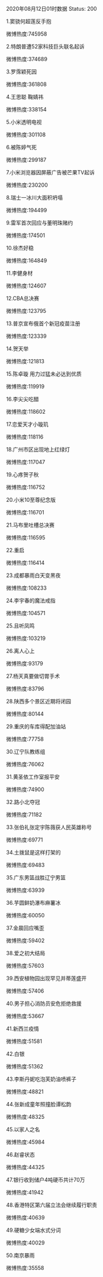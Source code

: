 2020年08月12日01时数据
Status: 200

1.窦骁何超莲反手抱

微博热度:745958

2.特朗普遭52家科技巨头联名起诉

微博热度:374689

3.罗霈颖死因

微博热度:361808

4.王思聪 鞠婧祎

微博热度:338154

5.小米透明电视

微博热度:301108

6.被陈婷气死

微博热度:299187

7.小米浏览器因屏蔽广告被芒果TV起诉

微博热度:230200

8.瑞士一冰川大面积坍塌

微博热度:194499

9.雷军首次回应与董明珠赌约

微博热度:174501

10.徐杰好稳

微博热度:164849

11.李健身材

微博热度:124607

12.CBA总决赛

微博热度:123795

13.普京宣布俄首个新冠疫苗注册

微博热度:123339

14.贺天举

微博热度:121813

15.陈卓璇 用力过猛未必达到优质

微博热度:119919

16.李尖尖吃醋

微博热度:118602

17.恋爱天才小璇玑

微博热度:118116

18.广州市区出现地上红绿灯

微博热度:117047

19.心疼贺子秋

微博热度:116752

20.小米10至尊纪念版

微博热度:116701

21.马布里吐槽总决赛

微博热度:116595

22.重启

微博热度:116414

23.成都暴雨白天变黑夜

微博热度:108233

24.李宇春的魔法戒指

微博热度:104571

25.且听凤鸣

微博热度:103219

26.离人心上

微博热度:93179

27.杨天真要做切胃手术

微博热度:83796

28.陕西多个景区近期将闭园

微博热度:80144

29.重庆的车库得配加油站

微博热度:77758

30.辽宁队教练组

微博热度:76062

31.黄圣依工作室报平安

微博热度:74900

32.路小北夺冠

微博热度:71182

33.张伯礼张定宇陈薇获人民英雄称号

微博热度:69771

34.土拨鼠是这样打架的

微博热度:69483

35.广东男篮战胜辽宁男篮

微博热度:63939

36.芋圆鲜奶瀑布麻薯冰

微博热度:60050

37.金晨回应嘴歪

微博热度:59402

38.爱之初大结局

微博热度:57603

39.西安植物园出现罕见并蒂莲盛开

微博热度:57406

40.男子担心消防员安危拒绝救援

微博热度:53667

41.新西兰疫情

微博热度:51581

42.白银

微博热度:51362

43.李斯丹妮吃泡芙奶油喷裤子

微博热度:48821

44.张新成童年照撞脸谭松韵

微博热度:48325

45.以家人之名

微博热度:45984

46.赵睿状态

微博热度:44325

47.银行收到储户4吨硬币共计70万

微博热度:41942

48.香港特区第六届立法会继续履行职责

微博热度:40639

49.硬糖少女端水式分词

微博热度:40029

50.南京暴雨

微博热度:35558


